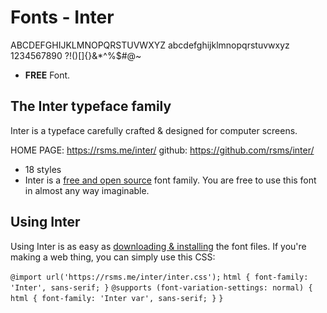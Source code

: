 # Fonts - Inter
ABCDEFGHIJKLMNOPQRSTUVWXYZ
abcdefghijklmnopqrstuvwxyz
1234567890
?!()[]{}&*^%$#@~

* **FREE** Font.

## The Inter typeface family
Inter is a typeface carefully crafted & designed for computer screens.

HOME PAGE: https://rsms.me/inter/
github: https://github.com/rsms/inter/

* 18 styles
* Inter is a  [free and open source](https://github.com/rsms/inter)  font family.
You are free to use this font in almost any way imaginable.

## Using Inter

Using Inter is as easy as  [downloading & installing](https://github.com/rsms/inter/releases/download/v3.11/Inter-3.11.zip)  the font files. If you're making a web thing, you can simply use this CSS:

`@import url('https://rsms.me/inter/inter.css');`
`html { font-family: 'Inter', sans-serif; }`
`@supports (font-variation-settings: normal) {`
`  html { font-family: 'Inter var', sans-serif; }`
`}`